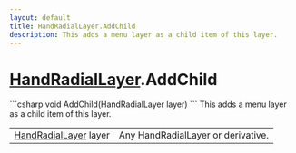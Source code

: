 ```yaml
---
layout: default
title: HandRadialLayer.AddChild
description: This adds a menu layer as a child item of this layer.
---
```

# [HandRadialLayer]({{site.url}}/Pages/StereoKit.Framework/HandRadialLayer.html).AddChild

<div class='signature' markdown='1'>
```csharp
void AddChild(HandRadialLayer layer)
```
This adds a menu layer as a child item of this layer.
</div>

|  |  |
|--|--|
|[HandRadialLayer]({{site.url}}/Pages/StereoKit.Framework/HandRadialLayer.html) layer|Any HandRadialLayer or derivative.|




